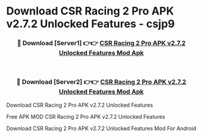 # Download CSR Racing 2 Pro APK v2.7.2 Unlocked Features - csjp9



<div align="center">
<h3>🔴 Download [Server1] 👉👉 <a href="https://momento.my/?title=CSR_Racing_2_Pro_APK_v2.7.2_Unlocked_Features">CSR Racing 2 Pro APK v2.7.2 Unlocked Features Mod Apk</a></h3><br>

<h3>🔴 Download [Server2] 👉👉 <a href="https://momento.my/?title=CSR_Racing_2_Pro_APK_v2.7.2_Unlocked_Features">CSR Racing 2 Pro APK v2.7.2 Unlocked Features Mod Apk</a></h3>
</div>



Download CSR Racing 2 Pro APK v2.7.2 Unlocked Features 

Free APK MOD CSR Racing 2 Pro APK v2.7.2 Unlocked Features 

Download CSR Racing 2 Pro APK v2.7.2 Unlocked Features Mod For Android
